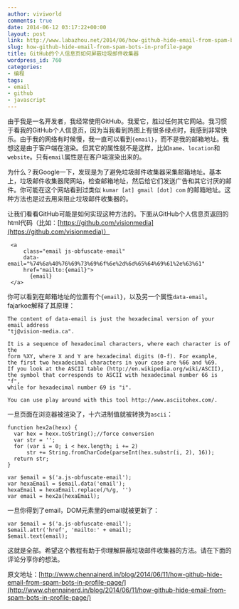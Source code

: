 ```yaml
---
author: viviworld
comments: true
date: 2014-06-12 03:17:22+00:00
layout: post
link: http://www.labazhou.net/2014/06/how-github-hide-email-from-spam-bots-in-profile-page/
slug: how-github-hide-email-from-spam-bots-in-profile-page
title: GitHub的个人信息页如何屏蔽垃圾邮件收集器
wordpress_id: 760
categories:
- 编程
tags:
- email
- github
- javascript
---
```


由于我是一名开发者，我经常使用GitHub。我爱它，胜过任何其它网站。我习惯于看我的GitHub个人信息页，因为当我看到热图上有很多绿点时，我感到非常快乐。由于我的网络有时候慢，我一直可以看到`{email}`，而不是我的邮箱地址。我想这是由于客户端在渲染。但其它的属性就不是这样，比如`name`、`location`和`website`。只有`email`属性是在客户端渲染出来的。

为什么？我Google一下，发现是为了避免垃圾邮件收集器采集邮箱地址。基本上，垃圾邮件收集器爬网站，检查邮箱地址，然后给它们发送广告和其它讨厌的邮件。你可能在这个网站看到过类似 `kumar [at] gmail [dot] com` 的邮箱地址。这种方法也是过去用来阻止垃圾邮件收集器的。

让我们看看GitHub可能是如何实现这种方法的。下面从GitHub个人信息页返回的html代码（比如：[https://github.com/visionmedia](https://github.com/visionmedia)）

    
     <a
         class="email js-obfuscate-email"
         data-email="%74%6a%40%76%69%73%69%6f%6e%2d%6d%65%64%69%61%2e%63%61"
         href="mailto:{email}">
           {email}
     </a>


你可以看到在邮箱地址的位置有个`{email}`，以及另一个属性`data-email`。 fajarkoe解释了其原理：

    
    The content of data-email is just the hexadecimal version of your email address
    "tj@vision-media.ca".
    
    It is a sequence of hexadecimal characters, where each character is of the
    form %XY, where X and Y are hexadecimal digits (0-f). For example,
    the first two hexadecimal characters in your case are %66 and %69.
    If you look at the ASCII table (http://en.wikipedia.org/wiki/ASCII),
    the symbol that corresponds to ASCII with hexadecimal number 66 is "f",
    while for hexadecimal number 69 is "i".
    
    You can use play around with this tool http://www.asciitohex.com/.


一旦页面在浏览器被渲染了，十六进制值就被转换为`ascii`：

    
    function hex2a(hexx) {
      var hex = hexx.toString();//force conversion
      var str = '';
      for (var i = 0; i < hex.length; i += 2)
          str += String.fromCharCode(parseInt(hex.substr(i, 2), 16));
      return str;
    }
    
    var $email = $('a.js-obfuscate-email');
    var hexaEmail = $email.data('email');
    hexaEmail = hexaEmail.replace(/%/g, '')
    var email = hex2a(hexaEmail);


一旦你得到了email，DOM元素里的email就被更新了：

    
    var $email = $('a.js-obfuscate-email');
    $email.attr('href', 'mailto:' + email);
    $email.text(email);


这就是全部。希望这个教程有助于你理解屏蔽垃圾邮件收集器的方法。请在下面的评论分享你的想法。

原文地址：[http://www.chennainerd.in/blog/2014/06/11/how-github-hide-email-from-spam-bots-in-profile-page/](http://www.chennainerd.in/blog/2014/06/11/how-github-hide-email-from-spam-bots-in-profile-page/)
